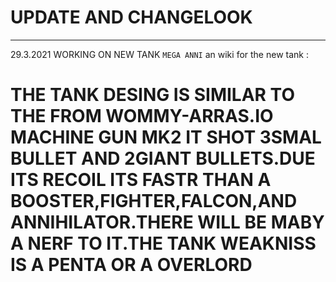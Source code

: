 # UPDATE AND CHANGELOOK 

-----------------------------------------------------------------------------------------------
 29.3.2021
WORKING ON NEW TANK `MEGA ANNI`   an wiki for the new tank :  
# THE TANK DESING IS SIMILAR TO THE FROM WOMMY-ARRAS.IO MACHINE GUN MK2 IT SHOT 3SMAL BULLET AND 2GIANT BULLETS.DUE ITS RECOIL ITS FASTR THAN A BOOSTER,FIGHTER,FALCON,AND ANNIHILATOR.THERE WILL BE MABY A NERF TO IT.THE TANK WEAKNISS IS A PENTA OR A OVERLORD
